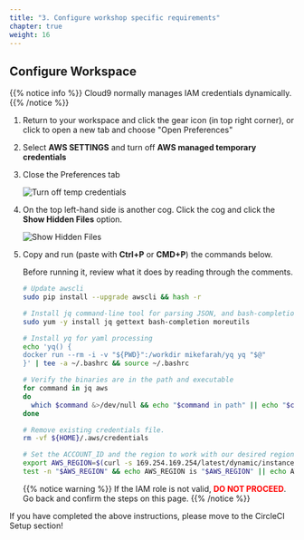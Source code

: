 ```yaml
---
title: "3. Configure workshop specific requirements"
chapter: true
weight: 16
---
```


## Configure Workspace

{{% notice info %}}
Cloud9 normally manages IAM credentials dynamically.
{{% /notice %}}

1. Return to your workspace and click the gear icon (in top right corner), or click to open a new tab and choose "Open Preferences"

1. Select **AWS SETTINGS** and turn off **AWS managed temporary credentials**

1. Close the Preferences tab
   
    ![Turn off temp credentials](/images/setup/iamRoleWorkspace.gif)

1. On the top left-hand side is another cog. Click the cog and click the **Show Hidden Files** option.

   ![Show Hidden Files](/images/show_hidden_folders.png)

1. Copy and run (paste with **Ctrl+P** or **CMD+P**) the commands below.



   Before running it, review what it does by reading through the comments.

      ```sh
      # Update awscli
      sudo pip install --upgrade awscli && hash -r
      
      # Install jq command-line tool for parsing JSON, and bash-completion
      sudo yum -y install jq gettext bash-completion moreutils
      
      # Install yq for yaml processing
      echo 'yq() {
      docker run --rm -i -v "${PWD}":/workdir mikefarah/yq yq "$@"
      }' | tee -a ~/.bashrc && source ~/.bashrc
      
      # Verify the binaries are in the path and executable
      for command in jq aws
      do
        which $command &>/dev/null && echo "$command in path" || echo "$command NOT FOUND"
      done
      
      # Remove existing credentials file.
      rm -vf ${HOME}/.aws/credentials
      
      # Set the ACCOUNT_ID and the region to work with our desired region
      export AWS_REGION=$(curl -s 169.254.169.254/latest/dynamic/instance-identity/document | jq -r '.region')
      test -n "$AWS_REGION" && echo AWS_REGION is "$AWS_REGION" || echo AWS_REGION is not set
      ```

   {{% notice warning %}}
   If the IAM role is not valid, <span style="color: red;">**DO NOT PROCEED**</span>. Go back and confirm the steps on this page.
   {{% /notice %}}

If you have completed the above instructions, please  move to the CircleCI Setup section!
